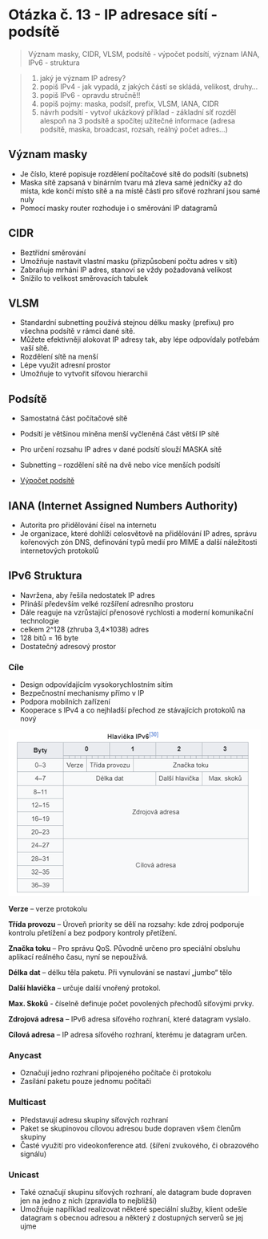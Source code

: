 # Otázka č. 13 - IP adresace sítí - podsítě


> Význam masky,  CIDR, VLSM, podsítě - výpočet podsítí, význam IANA, IPv6 - struktura 

>1) jaký je význam IP adresy?
>2) popiš IPv4 - jak vypadá, z jakých částí se skládá, velikost, druhy…
>3) popiš IPv6 - opravdu stručně!!
>4) popiš pojmy: maska, podsíť, prefix, VLSM, IANA, CIDR
>5) návrh podsítí - vytvoř ukázkový příklad - základní síť rozděl alespoň na 3 podsítě a spočítej
   užitečné informace (adresa podsítě, maska, broadcast, rozsah, reálný počet adres…)


## Význam masky

- Je číslo, které popisuje rozdělení počítačové sítě do podsítí (subnets)
- Maska sítě zapsaná v binárním tvaru má zleva samé jedničky až do místa, kde končí místo sítě a na místě části pro síťové rozhraní jsou samé nuly
- Pomocí masky router rozhoduje i o směrování IP datagramů

## CIDR

- Beztřídní směrování
- Umožňuje nastavit vlastní masku (přizpůsobení počtu adres v síti)
- Zabraňuje mrhání IP adres, stanoví se vždy požadovaná velikost
- Snížilo to velikost směrovacích tabulek

## VLSM

-  Standardní subnetting používá stejnou délku masky (prefixu) pro všechna podsítě v rámci dané sítě. 
- Můžete efektivněji alokovat IP adresy tak, aby lépe odpovídaly potřebám vaší sítě. 
- Rozdělení sítě na menší 
- Lépe využit adresní prostor
- Umožňuje to vytvořit síťovou hierarchii 

## Podsítě

- Samostatná část počítačové sítě
- Podsítí je většinou míněna menší vyčleněná část větší IP sítě
- Pro určení rozsahu IP adres v dané podsítí slouží MASKA sítě
- Subnetting – rozdělení sítě na dvě nebo více menších podsítí 

- [Výpočet podsítě](http://www.superuser.cz/it/ipv4-jak-na-vypocet-podsiti-a-masky-site-cidr-subnets/)

## IANA (Internet Assigned Numbers Authority)

- Autorita pro přidělování čísel na internetu
- Je organizace, které dohlíží celosvětově na přidělování IP adres, správu kořenových zón DNS, definování typů medií pro MIME a další náležitosti internetových protokolů


## IPv6 Struktura

- Navržena, aby řešila nedostatek IP adres
- Přináší především velké rozšíření adresního prostoru 
- Dále reaguje na vzrůstající přenosové rychlosti a moderní komunikační technologie
- celkem 2^128 (zhruba 3,4×1038) adres
- 128 bitů = 16 byte
- Dostatečný adresový prostor

### Cíle

- Design odpovídajícím vysokorychlostním sítím
- Bezpečnostní mechanismy přímo v IP
- Podpora mobilních zařízení
- Kooperace s IPv4 a co nejhladší přechod ze stávajících protokolů na nový


![IPv6 Datagram](img/12/ipv6-datagram.png)

**Verze** – verze protokolu

**Třída provozu** – Úroveň priority se dělí na rozsahy: kde zdroj podporuje kontrolu přetížení a bez podpory kontroly přetížení.

**Značka toku** – Pro správu QoS. Původně určeno pro speciální obsluhu aplikací reálného času, nyní se nepoužívá. 

**Délka dat** – délku těla paketu. Při vynulování se nastaví „jumbo“ tělo

**Další hlavička** – určuje další vnořený protokol.

**Max. Skoků** - číselně definuje počet povolených přechodů síťovými prvky. 

**Zdrojová adresa** – IPv6 adresa síťového rozhraní, které datagram vyslalo.

**Cílová adresa** – IP adresa síťového rozhraní, kterému je datagram určen.

### Anycast

- Označují jedno rozhraní připojeného počítače či protokolu
- Zasílání paketu pouze jednomu počítači

### Multicast

- Představují adresu skupiny síťových rozhraní 
- Paket se skupinovou cílovou adresou bude dopraven všem členům skupiny
- Časté využití pro videokonference atd. (šíření zvukového, či obrazového signálu)

### Unicast

- Také označují skupinu síťových rozhraní, ale datagram bude dopraven jen na jedno z nich (zpravidla to nejbližší)
- Umožňuje například realizovat některé speciální služby, klient odešle datagram s obecnou adresou a některý z dostupných serverů se jej ujme
